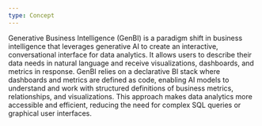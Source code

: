 ```yaml
---
type: Concept
---
```


Generative Business Intelligence (GenBI) is a paradigm shift in business intelligence that leverages generative AI to create an interactive, conversational interface for data analytics. It allows users to describe their data needs in natural language and receive visualizations, dashboards, and metrics in response. GenBI relies on a declarative BI stack where dashboards and metrics are defined as code, enabling AI models to understand and work with structured definitions of business metrics, relationships, and visualizations. This approach makes data analytics more accessible and efficient, reducing the need for complex SQL queries or graphical user interfaces.